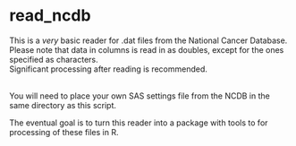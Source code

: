 # read_ncdb
This is a *very* basic reader for .dat files from the National Cancer Database. <br />
Please note that data in columns is read in as doubles, except for the ones specified as characters. <br />
Significant processing after reading is recommended. <br />
<br /><p>
You will need to place your own SAS settings file from the NCDB in the same directory as this script. </p>
<p>
The eventual goal is to turn this reader into a package with tools to for processing of these files in R. </p>
